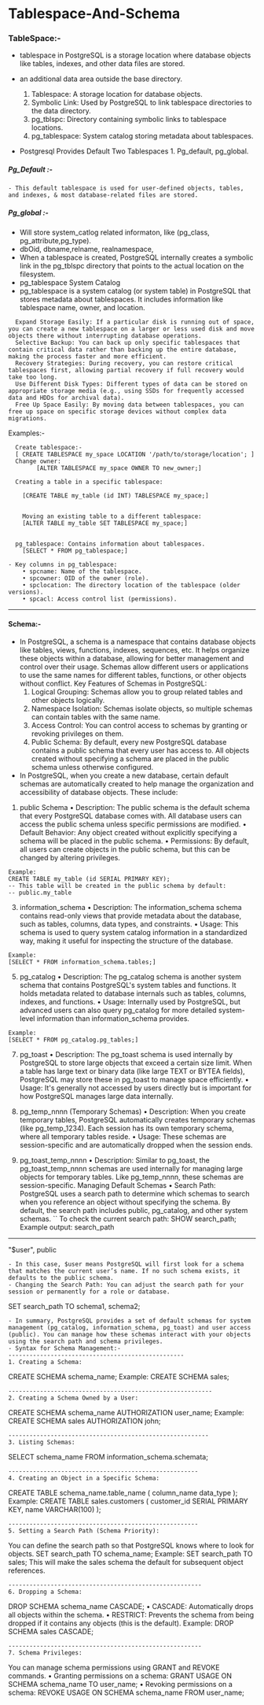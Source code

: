 # Tablespace-And-Schema

### TableSpace:- 
 - tablespace in PostgreSQL is a storage location where database objects like tables, indexes, and other data files are stored.
  - an additional data area outside the base directory. 
    1. Tablespace: A storage location for database objects.
    2. Symbolic Link: Used by PostgreSQL to link tablespace directories to the data directory.
    3. pg_tblspc: Directory containing symbolic links to tablespace locations.
    4. pg_tablespace: System catalog storing metadata about tablespaces.
    
- Postgresql Provides Default Two Tablespaces 1. Pg_default, pg_global.

##### Pg_Default :-
	- This default tablespace is used for user-defined objects, tables, and indexes, & most database-related files are stored.

##### Pg_global :-  
 - Will store system_catlog related informaton, like (pg_class, pg_attribute,pg_type).
 - dbOid, dbname,relname, realnamespace, 
 - When a tablespace is created, PostgreSQL internally creates a symbolic link in the pg_tblspc directory that points to the actual location on the filesystem.
 - pg_tablespace System Catalog
 - pg_tablespace is a system catalog (or system table) in PostgreSQL that stores metadata about tablespaces. It includes information like tablespace name, owner, and location.
```
  Expand Storage Easily: If a particular disk is running out of space, you can create a new tablespace on a larger or less used disk and move objects there without interrupting database operations.
  Selective Backup: You can back up only specific tablespaces that contain critical data rather than backing up the entire database, making the process faster and more efficient.
  Recovery Strategies: During recovery, you can restore critical tablespaces first, allowing partial recovery if full recovery would take too long.
  Use Different Disk Types: Different types of data can be stored on appropriate storage media (e.g., using SSDs for frequently accessed data and HDDs for archival data).
  Free Up Space Easily: By moving data between tablespaces, you can free up space on specific storage devices without complex data migrations.
```

Examples:- 
```
  Create tablespace:-
  [ CREATE TABLESPACE my_space LOCATION '/path/to/storage/location'; ]
  Change owner:
	    [ALTER TABLESPACE my_space OWNER TO new_owner;]
	
  Creating a table in a specific tablespace:

	[CREATE TABLE my_table (id INT) TABLESPACE my_space;]

      
	Moving an existing table to a different tablespace:
	[ALTER TABLE my_table SET TABLESPACE my_space;]


  pg_tablespace: Contains information about tablespaces.
    [SELECT * FROM pg_tablespace;]

```
```
- Key columns in pg_tablespace:
    • spcname: Name of the tablespace.
    • spcowner: OID of the owner (role).
    • spclocation: The directory location of the tablespace (older versions).
    • spcacl: Access control list (permissions).
```
  --------------------------------------------------------------------------------------------------------------------------------------------------------------------------

#### Schema:-
- In PostgreSQL, a schema is a namespace that contains database objects like tables, views, functions, indexes, sequences, etc. It helps organize these objects within a database, allowing for better management and control over their usage. Schemas allow different users or applications to use the same names for different tables, functions, or other objects without conflict.
Key Features of Schemas in PostgreSQL:
    1. Logical Grouping: Schemas allow you to group related tables and other objects logically.
    2. Namespace Isolation: Schemas isolate objects, so multiple schemas can contain tables with the same name.
    3. Access Control: You can control access to schemas by granting or revoking privileges on them.
    4. Public Schema: By default, every new PostgreSQL database contains a public schema that every user has access to. All objects created without specifying a schema are placed in the public schema unless otherwise configured.
- In PostgreSQL, when you create a new database, certain default schemas are automatically created to help manage the organization and accessibility of database objects. These include:
1. public Schema
    • Description: The public schema is the default schema that every PostgreSQL database comes with. All database users can access the public schema unless specific permissions are modified.
    • Default Behavior: Any object created without explicitly specifying a schema will be placed in the public schema.
    • Permissions: By default, all users can create objects in the public schema, but this can be changed by altering privileges.
```
Example:
CREATE TABLE my_table (id SERIAL PRIMARY KEY);
-- This table will be created in the public schema by default:
-- public.my_table
```
3. information_schema
    • Description: The information_schema schema contains read-only views that provide metadata about the database, such as tables, columns, data types, and constraints.
    • Usage: This schema is used to query system catalog information in a standardized way, making it useful for inspecting the structure of the database.
```
Example:
[SELECT * FROM information_schema.tables;]
```
5. pg_catalog
    • Description: The pg_catalog schema is another system schema that contains PostgreSQL's system tables and functions. It holds metadata related to database internals such as tables, columns, indexes, and functions.
    • Usage: Internally used by PostgreSQL, but advanced users can also query pg_catalog for more detailed system-level information than information_schema provides.
```
Example:
[SELECT * FROM pg_catalog.pg_tables;]
```
7. pg_toast
    • Description: The pg_toast schema is used internally by PostgreSQL to store large objects that exceed a certain size limit. When a table has large text or binary data (like large TEXT or BYTEA fields), PostgreSQL may store these in pg_toast to manage space efficiently.
    • Usage: It's generally not accessed by users directly but is important for how PostgreSQL manages large data internally.
   
9. pg_temp_nnnn (Temporary Schemas)
    • Description: When you create temporary tables, PostgreSQL automatically creates temporary schemas (like pg_temp_1234). Each session has its own temporary schema, where all temporary tables reside.
    • Usage: These schemas are session-specific and are automatically dropped when the session ends.
   
11. pg_toast_temp_nnnn
    • Description: Similar to pg_toast, the pg_toast_temp_nnnn schemas are used internally for managing large objects for temporary tables. Like pg_temp_nnnn, these schemas are session-specific.
Managing Default Schemas
    • Search Path: PostgreSQL uses a search path to determine which schemas to search when you reference an object without specifying the schema. By default, the search path includes public, pg_catalog, and other system schemas.
``
To check the current search path:
SHOW search_path;
Example output:
search_path 
--------------
"$user", public
```
- In this case, $user means PostgreSQL will first look for a schema that matches the current user’s name. If no such schema exists, it defaults to the public schema.
- Changing the Search Path: You can adjust the search path for your session or permanently for a role or database.
```
  SET search_path TO schema1, schema2;
```
- In summary, PostgreSQL provides a set of default schemas for system management (pg_catalog, information_schema, pg_toast) and user access (public). You can manage how these schemas interact with your objects using the search path and schema privileges.
- Syntax for Schema Management:-
--------------------------------------------------
1. Creating a Schema:
```
CREATE SCHEMA schema_name;
Example:
CREATE SCHEMA sales;
```
----------------------------------------------------------
2. Creating a Schema Owned by a User:
```
CREATE SCHEMA schema_name AUTHORIZATION user_name;
Example:
CREATE SCHEMA sales AUTHORIZATION john;
```
---------------------------------------------------------
3. Listing Schemas:
```
SELECT schema_name 
FROM information_schema.schemata;
```
------------------------------------------------------
4. Creating an Object in a Specific Schema:
```
CREATE TABLE schema_name.table_name (
   column_name data_type
);
Example:
CREATE TABLE sales.customers (
   customer_id SERIAL PRIMARY KEY,
   name VARCHAR(100)
);
```
------------------------------------------------------
5. Setting a Search Path (Schema Priority):
```
You can define the search path so that PostgreSQL knows where to look for objects.
SET search_path TO schema_name;
Example:
SET search_path TO sales;
This will make the sales schema the default for subsequent object references.
```
-------------------------------------------------------
6. Dropping a Schema:
```
DROP SCHEMA schema_name CASCADE;
    • CASCADE: Automatically drops all objects within the schema.
    • RESTRICT: Prevents the schema from being dropped if it contains any objects (this is the default).
Example:
DROP SCHEMA sales CASCADE;
```
-------------------------------------------------------
7. Schema Privileges:
```
You can manage schema permissions using GRANT and REVOKE commands.
    • Granting permissions on a schema:
GRANT USAGE ON SCHEMA schema_name TO user_name;
    • Revoking permissions on a schema:
REVOKE USAGE ON SCHEMA schema_name FROM user_name;
```

